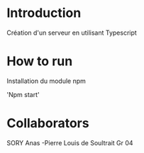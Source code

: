 # Introduction
Création d'un serveur en utilisant Typescript  

# How to run
Installation du module npm 

'Npm start'

# Collaborators
SORY Anas -Pierre Louis de Soultrait 
Gr 04 

